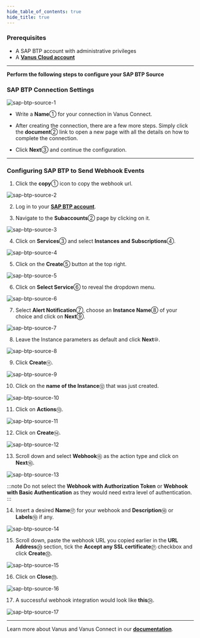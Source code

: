 ```yaml
--- 
hide_table_of_contents: true
hide_title: true
---
```


### Prerequisites

- A SAP BTP account with administrative privileges
- A [**Vanus Cloud account**](https://cloud.vanus.ai)

---

**Perform the following steps to configure your SAP BTP Source**

### SAP BTP Connection Settings

![sap-btp-source-1](images/sap-btp-source-1.webp)

- Write a **Name**① for your connection in Vanus Connect.

- After creating the connection, there are a few more steps. Simply click the **document**② link to open a new page with all the details on how to complete the connection.

- Click **Next**③ and continue the configuration.

---

### Configuring SAP BTP to Send Webhook Events

1. Click the **copy**① icon to copy the webhook url.

![sap-btp-source-2](images/sap-btp-source-2.webp)

2. Log in to your [**SAP BTP account**](https://accounts.sap.com/).

3. Navigate to the **Subaccounts**② page by clicking on it.

![sap-btp-source-3](images/sap-btp-source-3.webp)

4. Click on **Services**③ and select **Instances and Subscriptions**④.

![sap-btp-source-4](images/sap-btp-source-4.webp)

5. Click on the **Create**⑤ button at the top right.

![sap-btp-source-5](images/sap-btp-source-5.webp)

6. Click on **Select Service**⑥ to reveal the dropdown menu.

![sap-btp-source-6](images/sap-btp-source-6.webp)

7. Select **Alert Notification**⑦, choose an **Instance Name**⑧ of your choice and click on **Next**⑨.

![sap-btp-source-7](images/sap-btp-source-7.webp)

8. Leave the Instance parameters as default and click **Next**⑩.

![sap-btp-source-8](images/sap-btp-source-8.webp)

9. Click **Create**⑪.

![sap-btp-source-9](images/sap-btp-source-9.webp)

10. Click on the **name of the Instance**⑫ that was just created.

![sap-btp-source-10](images/sap-btp-source-10.webp)

11. Click on **Actions**⑬.

![sap-btp-source-11](images/sap-btp-source-11.webp)

12. Click on **Create**⑭.

![sap-btp-source-12](images/sap-btp-source-12.webp)

13. Scroll down and select **Webhook**⑮ as the action type and click on **Next**⑯.

![sap-btp-source-13](images/sap-btp-source-13.webp)

:::note
Do not select the **Webhook with Authorization Token** or **Webhook with Basic Authentication** as they would need extra level of authentication.
:::

14. Insert a desired **Name**⑰ for your webhook and **Description**⑱ or **Labels**⑲ if any.

![sap-btp-source-14](images/sap-btp-source-14.webp)

15. Scroll down, paste the webhook URL you copied earlier in the **URL Address**⑳ section, tick the **Accept any SSL certificate**㉑ checkbox and click **Create**㉒.

![sap-btp-source-15](images/sap-btp-source-15.webp)

16. Click on **Close**㉓.

![sap-btp-source-16](images/sap-btp-source-16.webp)

17. A successful webhook integration would look like **this**㉔.

![sap-btp-source-17](images/sap-btp-source-17.webp)

---

Learn more about Vanus and Vanus Connect in our [**documentation**](https://docs.vanus.ai).
